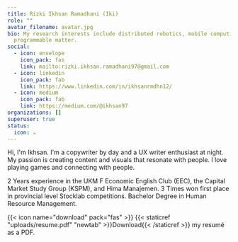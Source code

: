 ```yaml
---
title: Rizki Ikhsan Ramadhani (Iki)
role: ""
avatar_filename: avatar.jpg
bio: My research interests include distributed robotics, mobile computing and
  programmable matter.
social:
  - icon: envelope
    icon_pack: fas
    link: mailto:rizki.ikhsan.ramadhani97@gmail.com
  - icon: linkedin
    icon_pack: fab
    link: https://www.linkedin.com/in/ikhsanrmdhn12/
  - icon: medium
    icon_pack: fab
    link: https://medium.com/@ikhsan97
organizations: []
superuser: true
status:
  icon: ☕️
---
```

Hi, I'm Ikhsan. I'm a copywriter by day and a UX writer enthusiast at night. My passion is creating content and visuals that resonate with people. I love playing games and connecting with people.

2 Years experience in the UKM F Economic English Club (EEC), the Capital Market Study Group (KSPM), and Hima Manajemen. 3 Times won first place in provincial level Stocklab competitions. Bachelor Degree in Human Resource Management.

{{< icon name="download" pack="fas" >}} {{< staticref "uploads/resume.pdf" "newtab" >}}Download{{< /staticref >}} my resumé as a PDF.